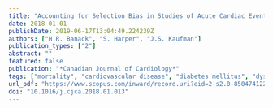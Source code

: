 ```yaml
---
title: "Accounting for Selection Bias in Studies of Acute Cardiac Events"
date: 2018-01-01
publishDate: 2019-06-17T13:04:49.224239Z
authors: ["H.R. Banack", "S. Harper", "J.S. Kaufman"]
publication_types: ["2"]
abstract: ""
featured: false
publication: "*Canadian Journal of Cardiology*"
tags: ["mortality", "cardiovascular disease", "diabetes mellitus", "dyslipidemia",  "hypertension", "selection bias", "smoking", "statistical analysis"]
url_pdf: "https://www.scopus.com/inward/record.uri?eid=2-s2.0-85047412233&doi=10.1016%2fj.cjca.2018.01.013&partnerID=40&md5=6bca0b88db0239b9986abb496b987ecb"
doi: "10.1016/j.cjca.2018.01.013"
---
```


